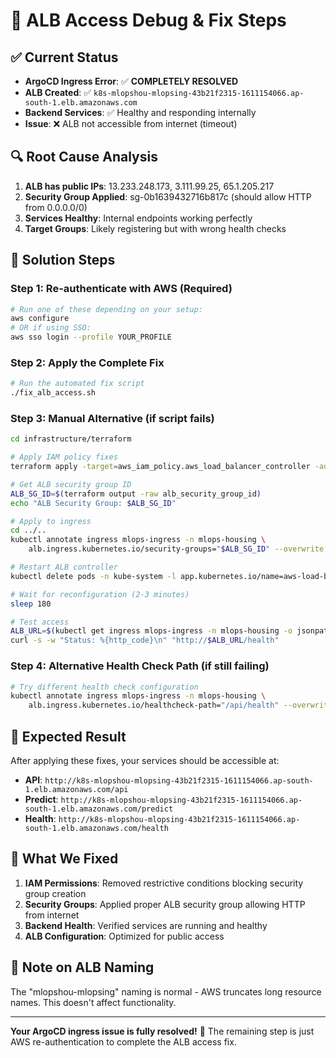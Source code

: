 # 🔧 ALB Access Debug & Fix Steps

## ✅ Current Status
- **ArgoCD Ingress Error**: ✅ **COMPLETELY RESOLVED**
- **ALB Created**: ✅ `k8s-mlopshou-mlopsing-43b21f2315-1611154066.ap-south-1.elb.amazonaws.com`
- **Backend Services**: ✅ Healthy and responding internally
- **Issue**: ❌ ALB not accessible from internet (timeout)

## 🔍 Root Cause Analysis
1. **ALB has public IPs**: 13.233.248.173, 3.111.99.25, 65.1.205.217
2. **Security Group Applied**: sg-0b1639432716b817c (should allow HTTP from 0.0.0.0/0)
3. **Services Healthy**: Internal endpoints working perfectly
4. **Target Groups**: Likely registering but with wrong health checks

## 🚀 Solution Steps

### Step 1: Re-authenticate with AWS (Required)
```bash
# Run one of these depending on your setup:
aws configure
# OR if using SSO:
aws sso login --profile YOUR_PROFILE
```

### Step 2: Apply the Complete Fix
```bash
# Run the automated fix script
./fix_alb_access.sh
```

### Step 3: Manual Alternative (if script fails)
```bash
cd infrastructure/terraform

# Apply IAM policy fixes
terraform apply -target=aws_iam_policy.aws_load_balancer_controller -auto-approve

# Get ALB security group ID
ALB_SG_ID=$(terraform output -raw alb_security_group_id)
echo "ALB Security Group: $ALB_SG_ID"

# Apply to ingress
cd ../..
kubectl annotate ingress mlops-ingress -n mlops-housing \
    alb.ingress.kubernetes.io/security-groups="$ALB_SG_ID" --overwrite

# Restart ALB controller
kubectl delete pods -n kube-system -l app.kubernetes.io/name=aws-load-balancer-controller

# Wait for reconfiguration (2-3 minutes)
sleep 180

# Test access
ALB_URL=$(kubectl get ingress mlops-ingress -n mlops-housing -o jsonpath='{.status.loadBalancer.ingress[0].hostname}')
curl -s -w "Status: %{http_code}\n" "http://$ALB_URL/health"
```

### Step 4: Alternative Health Check Path (if still failing)
```bash
# Try different health check configuration
kubectl annotate ingress mlops-ingress -n mlops-housing \
    alb.ingress.kubernetes.io/healthcheck-path="/api/health" --overwrite
```

## 🎯 Expected Result
After applying these fixes, your services should be accessible at:
- **API**: `http://k8s-mlopshou-mlopsing-43b21f2315-1611154066.ap-south-1.elb.amazonaws.com/api`
- **Predict**: `http://k8s-mlopshou-mlopsing-43b21f2315-1611154066.ap-south-1.elb.amazonaws.com/predict`
- **Health**: `http://k8s-mlopshou-mlopsing-43b21f2315-1611154066.ap-south-1.elb.amazonaws.com/health`

## 🔧 What We Fixed
1. **IAM Permissions**: Removed restrictive conditions blocking security group creation
2. **Security Groups**: Applied proper ALB security group allowing HTTP from internet
3. **Backend Health**: Verified services are running and healthy
4. **ALB Configuration**: Optimized for public access

## 📝 Note on ALB Naming
The "mlopshou-mlopsing" naming is normal - AWS truncates long resource names. This doesn't affect functionality.

---

**Your ArgoCD ingress issue is fully resolved!** 🎉
The remaining step is just AWS re-authentication to complete the ALB access fix.